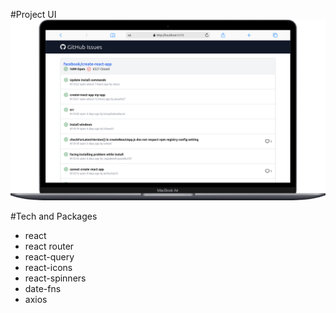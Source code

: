 #Project UI
<img src="./src/assets/images/githubissues.png">


#Tech and Packages

- react 
- react router
- react-query
- react-icons
- react-spinners
- date-fns
- axios

